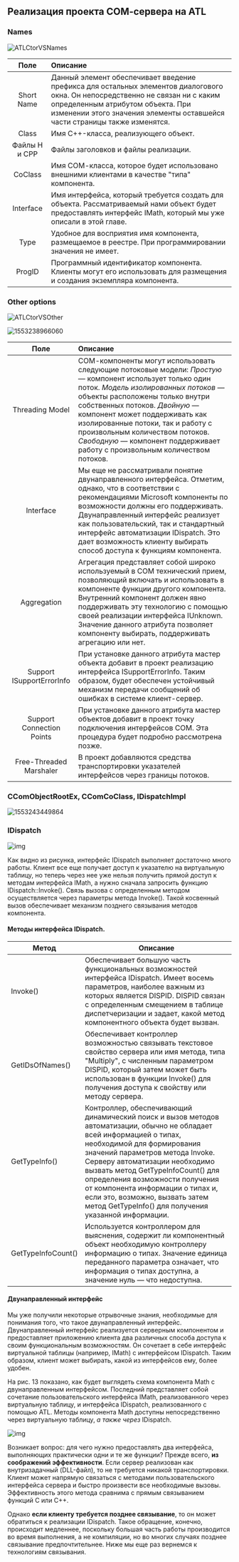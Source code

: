 ## Реализация проекта СОМ-сервера на ATL

### Names

![ATLCtorVSNames](.\Images\ATLCtorVSNames.png)

|     Поле      | Описание                                                     |
| :-----------: | :----------------------------------------------------------- |
|  Short Name   | Данный элемент обеспечивает введение префикса для остальных элементов диалогового окна. Он непосредственно не связан ни с каким определенным атрибутом объекта. При изменении этого значения элементы оставшейся части страницы также изменятся. |
|     Class     | Имя С++-класса, реализующего объект.                         |
| Файлы Н и СРР | Файлы заголовков и файлы реализации.                         |
|    CoClass    | Имя СОМ-класса, которое будет использовано внешними клиентами в качестве "типа" компонента. |
|   Interface   | Имя интерфейса, который требуется создать для объекта. Рассматриваемый нами объект будет предоставлять интерфейс IMath, который мы уже описали в этой главе. |
|     Type      | Удобное для восприятия имя компонента, размещаемое в реестре. При программировании значения не имеет. |
|    ProgID     | Программный идентификатор компонента. Клиенты могут его использовать для размещения и создания экземпляра компонента. |



### Other options

![ATLCtorVSOther](.\Images\ATLCtorVSOther.png)

![1553238966060](C:\Users\PC\Downloads\.git\CppLearning\time\2019-03-21_1824_WindowsCOM\Images\ATLObjectWizard.png)

|           Поле            | Описание                                                     |
| :-----------------------: | :----------------------------------------------------------- |
|      Threading Model      | СОМ-компоненты могут использовать следующие потоковые модели: *Простую* — компонент использует только один поток. *Модель изолированных потоков* — объекты расположены только внутри собственных потоков. *Двойную* — компонент может поддерживать как изолированные потоки, так и работу с произвольным количеством потоков. *Свободную* — компонент поддерживает работу с произвольным количеством потоков. |
|         Interface         | Мы еще не рассматривали понятие двунаправленного интерфейса. Отметим, однако, что в соответствии с рекомендациями Microsoft компоненты по возможности должны его поддерживать. Двунаправленный интерфейс реализует как пользовательский, так и стандартный интерфейс автоматизации IDispatch. Это дает возможность клиенту выбирать способ доступа к функциям компонента. |
|        Aggregation        | Агрегация представляет собой широко используемый в СОМ технический прием, позволяющий включать и использовать в компоненте функции другого компонента. Внутренний компонент должен явно поддерживать эту технологию с помощью своей реализации интерфейса IUnknown. Значение данного атрибута позволяет компоненту выбирать, поддерживать агрегацию или нет. |
| Support ISupportErrorInfo | При установке данного атрибута мастер объекта добавит в проект реализацию интерфейса ISupportErrorInfo. Таким образом, будет обеспечен устойчивый механизм передачи сообщений об ошибках в системе клиент-сервер. |
| Support Connection Points | При установке данного атрибута мастер объектов добавит в проект точку подключения интерфейсов СОМ. Эта процедура будет подробно рассмотрена позже. |
|  Free-Threaded Marshaler  | В проект добавляются средства транспортировки указателей интерфейсов через границы потоков. |

### CComObjectRootEx, CComCoClass, IDispatchImpl

![1553243449864](.\Images\MultiScreen001.png)

### IDispatch

![img](.\Images\IDispatch.jpg)

Как видно из рисунка, интерфейс IDispatch выполняет достаточно много работы. Клиент все еще получает доступ к указателю на виртуальную таблицу, но теперь через нее уже нельзя получить прямой доступ к методам интерфейса IMath, а нужно сначала запросить функцию IDispatch::Invoke(). Связь вызова с определенным методом осуществляется через параметры метода Invoke(). Такой косвенный вызов обеспечивает механизм позднего связывания методов компонента. 

#### Методы интерфейса IDispatch.

| Метод              | Описание                                                     |
| ------------------ | ------------------------------------------------------------ |
| Invoke()           | Обеспечивает большую часть функциональных возможностей интерфейса IDispatch. Имеет восемь параметров, наиболее важным из которых является DISPID. DISPID связан с определенным смещением в таблице диспетчеризации и задает, какой метод компонентного объекта будет вызван. |
| GetIDsOfNames()    | Обеспечивает контроллер возможностью связывать текстовое свойство сервера или имя метода, типа "Multiply", с численным параметром DISPID, который затем может быть использован в функции Invoke() для получения доступа к свойству или методу сервера. |
| GetTypeInfo()      | Контроллер, обеспечивающий динамический поиск и вызов методов автоматизации, обычно не обладает всей информацией о типах, необходимой для формирования значений параметров метода Invoke. Серверу автоматизации необходимо вызвать метод GetTypeInfoCount() для определения возможности получения от компонента информации о типах и, если это, возможно, вызвать затем метод GetTypeInfo() для получения указанной информации. |
| GetTypeInfoCount() | Используется контроллером для выяснения, содержит ли компонентный объект необходимую контроллеру информацию о типах. Значение единица переданного параметра означает, что информация о типах доступна, а значение нуль — что недоступна. |

#### Двунаправленный интерфейс

Мы уже получили некоторые отрывочные знания, необходимые для понимания того, что такое двунаправленный интерфейс. Двунаправленный интерфейс реализуется серверным компонентом и предоставляет приложению клиента два различных способа доступа к своим функциональным возможностям. Он сочетает в себе интерфейс виртуальной таблицы (например, IMath) с интерфейсом IDispatch. Таким образом, клиент может выбирать, какой из интерфейсов ему, более удобен.

На рис. 13 показано, как будет выглядеть схема компонента Math с двунаправленным интерфейсом. Последний представляет собой сочетание пользовательского интерфейса IMath, реализованного через виртуальную таблицу, и интерфейса IDispatch, реализованного с помощью ATL. Методы компонента Math доступны непосредственно через виртуальную таблицу, *а также через* IDispatch.

![img](C:\Users\PC\Downloads\.git\CppLearning\time\2019-03-21_1824_WindowsCOM\Images\IDispatchBoth.jpg)

Возникает вопрос: для чего нужно предоставлять два интерфейса, выполняющих практически одни и те же функции? Прежде всего, **из соображений эффективности**. Если сервер реализован как внутризадачный (DLL-файл), то не требуется никакой транспортировки. Клиент может напрямую связаться с методами пользовательского интерфейса сервера и быстро произвести все необходимые вызовы. Эффективность этого метода сравнима с прямым связыванием функций С или С++.

Однако **если клиенту требуется позднее связывание**, то он может обратиться к реализации IDispatch. Такое обращение, конечно, происходит медленнее, поскольку большая часть работы производится во время выполнения, а не компиляции, но во многих случаях позднее связывание предпочтительнее. Ниже мы еще раз вернемся к технологиям связывания.

